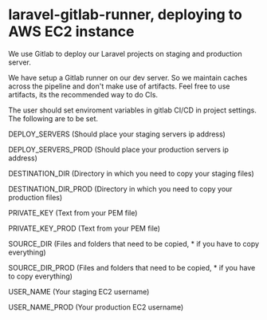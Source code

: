 # laravel-gitlab-runner, deploying to AWS EC2 instance
We use Gitlab to deploy our Laravel projects on staging and production server.

We have setup a Gitlab runner on our dev server. So we maintain caches across the pipeline and don't make use of artifacts. Feel free to use artifacts, its the recommended way to do CIs.

The user should set enviroment variables in gitlab CI/CD in project settings.
The following are to be set.

DEPLOY_SERVERS (Should place your staging servers ip address)

DEPLOY_SERVERS_PROD (Should place your production servers ip address)

DESTINATION_DIR (Directory in which you need to copy your staging files)

DESTINATION_DIR_PROD (Directory in which you need to copy your production files)

PRIVATE_KEY (Text from your PEM file)

PRIVATE_KEY_PROD (Text from your PEM file)

SOURCE_DIR (Files and folders that need to be copied, * if you have to copy everything)

SOURCE_DIR_PROD (Files and folders that need to be copied, * if you have to copy everything)

USER_NAME (Your staging EC2 username)

USER_NAME_PROD (Your production EC2 username)



